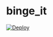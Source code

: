 # binge_it
[![Deploy](https://www.herokucdn.com/deploy/button.svg)](https://heroku.com/deploy?https://github.com/mathusanth15/binge_it)
